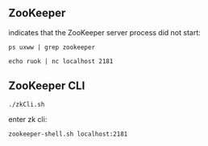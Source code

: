 ## ZooKeeper
indicates that the ZooKeeper server process did not start:
```
ps uxww | grep zookeeper
```

```
echo ruok | nc localhost 2181
```
## ZooKeeper CLI
```
./zkCli.sh
```

enter zk cli:
```
zookeeper-shell.sh localhost:2181
```

